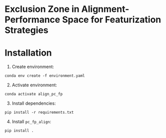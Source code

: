 # Exclusion Zone in Alignment-Performance Space for Featurization Strategies

# Installation

1. Create environment:
```
conda env create -f environment.yaml
```
2. Activate environment:
```
conda activate align_pc_fp
```
3. Install dependencies:
```
pip install -r requirements.txt
```
4. Install `pc_fp_align`:
```
pip install .
```
